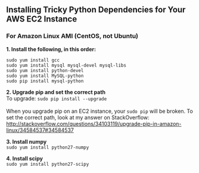 ## Installing Tricky Python Dependencies for Your AWS EC2 Instance
### For Amazon Linux AMI (CentOS, not Ubuntu)

**1. Install the following, in this order:**

`sudo yum install gcc` <br>
`sudo yum install mysql mysql-devel mysql-libs` <br>
`sudo yum install python-devel` <br>
`sudo yum install MySQL-python` <br>
`sudo pip install mysql-python` <br>

**2. Upgrade pip and set the correct path** <br>
To upgrade: `sudo pip install --upgrade` <br><br>
When you upgrade pip on an EC2 instance, your `sudo pip` will be broken. To set the correct path, look at my answer on StackOverflow: http://stackoverflow.com/questions/34103119/upgrade-pip-in-amazon-linux/34584537#34584537


**3. Install numpy** <br>
`sudo yum install python27-numpy`

**4. Install scipy** <br>
`sudo yum install python27-scipy`
